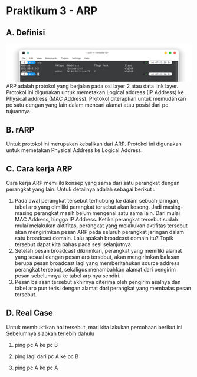 # Praktikum 3 - ARP
## A. Definisi
![arp](asset/3.arp.png "ARP")
ARP adalah protokol yang berjalan pada osi layer 2 atau data link layer. Protokol ini digunakan untuk memetakan Logical address (IP Address) ke Physical address (MAC Address). Protokol diterapkan untuk memudahkan pc satu dengan yang lain dalam mencari alamat atau posisi dari pc tujuannya.

## B. rARP
Untuk protokol ini merupakan kebalikan dari ARP. Protokol ini digunakan untuk memetakan Physical Address ke Logical Address.

## C. Cara kerja ARP
Cara kerja ARP memiliki konsep yang sama dari satu perangkat dengan perangkat yang lain. Untuk detailnya adalah sebagai berikut : 
1. Pada awal perangkat tersebut terhubung ke dalam sebuah jaringan, tabel arp yang dimiliki perangkat tersebut akan kosong. Jadi masing-masing perangkat masih belum mengenal satu sama lain. Dari mulai MAC Address, hingga IP Address. Ketika perangkat tersebut sudah mulai melakukan aktifitas, perangkat yang melakukan aktifitas tersebut akan mengirimkan pesan ARP pada seluruh perangkat jaringan dalam satu broadcast domain. Lalu apakah broadcast domain itu? Topik tersebut dapat kita bahas pada sesi selanjutnya.
2. Setelah pesan broadcast dikirimkan, perangkat yang memiliki alamat yang sesuai dengan pesan arp tersebut, akan mengirimkan balasan berupa pesan broadcast lagi yang memberitahukan source address perangkat tersebut, sekaligus menambahkan alamat dari pengirim pesan sebelumnya ke tabel arp nya sendiri.
3. Pesan balasan tersebut akhirnya diterima oleh pengirim asalnya dan tabel arp pun terisi dengan alamat dari perangkat yang membalas pesan tersebut.

## D. Real Case
Untuk membuktikan hal tersebut, mari kita lakukan percobaan berikut ini. Sebelumnya siapkan terlebih dahulu 
1. ping pc A ke pc B

2. ping lagi dari pc A ke pc B
3. ping pc A ke pc A